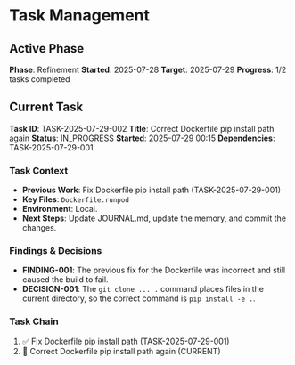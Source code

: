# Task Management

## Active Phase
**Phase**: Refinement
**Started**: 2025-07-28
**Target**: 2025-07-29
**Progress**: 1/2 tasks completed

## Current Task
**Task ID**: TASK-2025-07-29-002
**Title**: Correct Dockerfile pip install path again
**Status**: IN_PROGRESS
**Started**: 2025-07-29 00:15
**Dependencies**: TASK-2025-07-29-001

### Task Context
- **Previous Work**: Fix Dockerfile pip install path (TASK-2025-07-29-001)
- **Key Files**: `Dockerfile.runpod`
- **Environment**: Local.
- **Next Steps**: Update JOURNAL.md, update the memory, and commit the changes.

### Findings & Decisions
- **FINDING-001**: The previous fix for the Dockerfile was incorrect and still caused the build to fail.
- **DECISION-001**: The `git clone ... .` command places files in the current directory, so the correct command is `pip install -e .`.

### Task Chain
1. ✅ Fix Dockerfile pip install path (TASK-2025-07-29-001)
2. 🔄 Correct Dockerfile pip install path again (CURRENT)
